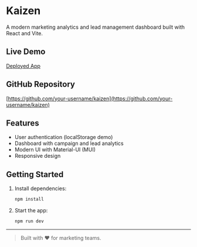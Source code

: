 # Kaizen

A modern marketing analytics and lead management dashboard built with React and Vite.

## Live Demo
[Deployed App](https://kaizen-orcin.vercel.app/)

## GitHub Repository
[https://github.com/your-username/kaizen](https://github.com/your-username/kaizen)

## Features
- User authentication (localStorage demo)
- Dashboard with campaign and lead analytics
- Modern UI with Material-UI (MUI)
- Responsive design

## Getting Started

1. Install dependencies:
   ```sh
   npm install
   ```
2. Start the app:
   ```sh
   npm run dev
   ```

---

> Built with ❤️ for marketing teams.
